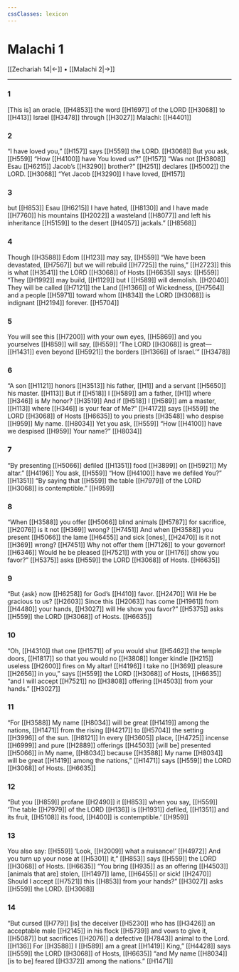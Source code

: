 ```yaml
---
cssClasses: lexicon
---
```


# Malachi 1

[[Zechariah 14|←]] • [[Malachi 2|→]]

---

### 1
[This is] an oracle, [[H4853]] the word [[H1697]] of the LORD [[H3068]] to [[H413]] Israel [[H3478]] through [[H3027]] Malachi: [[H4401]]

### 2
“I have loved you,” [[H157]] says [[H559]] the LORD. [[H3068]] But you ask, [[H559]] “How [[H4100]] have You loved us?” [[H157]] “Was not [[H3808]] Esau [[H6215]] Jacob’s [[H3290]] brother?” [[H251]] declares [[H5002]] the LORD. [[H3068]] “Yet Jacob [[H3290]] I have loved, [[H157]]

### 3
but [[H853]] Esau [[H6215]] I have hated, [[H8130]] and I have made [[H7760]] his mountains [[H2022]] a wasteland [[H8077]] and left his inheritance [[H5159]] to the desert [[H4057]] jackals.” [[H8568]]

### 4
Though [[H3588]] Edom [[H123]] may say, [[H559]] “We have been devastated, [[H7567]] but we will rebuild [[H7725]] the ruins,” [[H2723]] this is what [[H3541]] the LORD [[H3068]] of Hosts [[H6635]] says: [[H559]] “They [[H1992]] may build, [[H1129]] but I [[H589]] will demolish. [[H2040]] They will be called [[H7121]] the Land [[H1366]] of Wickedness, [[H7564]] and a people [[H5971]] toward whom [[H834]] the LORD [[H3068]] is indignant [[H2194]] forever. [[H5704]]

### 5
You will see this [[H7200]] with your own eyes, [[H5869]] and you yourselves [[H859]] will say, [[H559]] ‘The LORD [[H3068]] is great— [[H1431]] even beyond [[H5921]] the borders [[H1366]] of Israel.’” [[H3478]]

### 6
“A son [[H1121]] honors [[H3513]] his father, [[H1]] and a servant [[H5650]] his master. [[H113]] But if [[H518]] I [[H589]] am a father, [[H1]] where [[H346]] is My honor? [[H3519]] And if [[H518]] I [[H589]] am a master, [[H113]] where [[H346]] is your fear of Me?” [[H4172]] says [[H559]] the LORD [[H3068]] of Hosts [[H6635]] to you  priests [[H3548]] who despise [[H959]] My name. [[H8034]] Yet you ask, [[H559]] “How [[H4100]] have we despised [[H959]] Your name?” [[H8034]]

### 7
“By presenting [[H5066]] defiled [[H1351]] food [[H3899]] on [[H5921]] My altar.” [[H4196]] You ask, [[H559]] “How [[H4100]] have we defiled You?” [[H1351]] “By saying that [[H559]] the table [[H7979]] of the LORD [[H3068]] is contemptible.” [[H959]]

### 8
“When [[H3588]] you offer [[H5066]] blind animals [[H5787]] for sacrifice, [[H2076]] is it not [[H369]] wrong? [[H7451]] And when [[H3588]] you present [[H5066]] the lame [[H6455]] and sick [ones], [[H2470]] is it not [[H369]] wrong? [[H7451]] Why not offer them [[H7126]] to your governor! [[H6346]] Would he be pleased [[H7521]] with you or [[H176]] show you favor?” [[H5375]] asks [[H559]] the LORD [[H3068]] of Hosts. [[H6635]]

### 9
“But {ask} now [[H6258]] for God’s [[H410]] favor. [[H2470]] Will He be gracious to us? [[H2603]] Since this [[H2063]] has come [[H1961]] from [[H4480]] your hands, [[H3027]] will He show you favor?” [[H5375]] asks [[H559]] the LORD [[H3068]] of Hosts. [[H6635]]

### 10
“Oh, [[H4310]] that one [[H1571]] of you  would shut [[H5462]] the temple doors, [[H1817]] so that you would no [[H3808]] longer kindle [[H215]] useless [[H2600]] fires on My altar! [[H4196]] I take no [[H369]] pleasure [[H2656]] in you,”  says [[H559]] the LORD [[H3068]] of Hosts, [[H6635]] “and I will accept [[H7521]] no [[H3808]] offering [[H4503]] from your hands.” [[H3027]]

### 11
“For [[H3588]] My name [[H8034]] will be great [[H1419]] among the nations, [[H1471]] from the rising [[H4217]] to [[H5704]] the setting [[H3996]] of the sun. [[H8121]] In every [[H3605]] place, [[H4725]] incense [[H6999]] and pure [[H2889]] offerings [[H4503]] [will be] presented [[H5066]] in My name, [[H8034]] because [[H3588]] My name [[H8034]] will be great [[H1419]] among the nations,” [[H1471]] says [[H559]] the LORD [[H3068]] of Hosts. [[H6635]]

### 12
“But you [[H859]] profane [[H2490]] it [[H853]] when you say, [[H559]] ‘The table [[H7979]] of the LORD [[H136]] is [[H1931]] defiled, [[H1351]] and its fruit, [[H5108]] its food, [[H400]] is contemptible.’ [[H959]]

### 13
You also say: [[H559]] ‘Look, [[H2009]] what a nuisance!’ [[H4972]] And you turn up your nose at [[H5301]] it,” [[H853]] says [[H559]] the LORD [[H3068]] of Hosts. [[H6635]] “You bring [[H935]] as an offering [[H4503]] [animals that are] stolen, [[H1497]] lame, [[H6455]] or sick! [[H2470]] Should I accept [[H7521]] this [[H853]] from your hands?” [[H3027]] asks [[H559]] the LORD. [[H3068]]

### 14
“But cursed [[H779]] [is] the deceiver [[H5230]] who has [[H3426]] an acceptable male [[H2145]] in his flock [[H5739]] and vows to give it, [[H5087]] but sacrifices [[H2076]] a defective [[H7843]] animal to the Lord. [[H136]] For [[H3588]] I [[H589]] am a great [[H1419]] King,” [[H4428]] says [[H559]] the LORD [[H3068]] of Hosts, [[H6635]] “and My name [[H8034]] [is to be] feared [[H3372]] among the nations.” [[H1471]]

